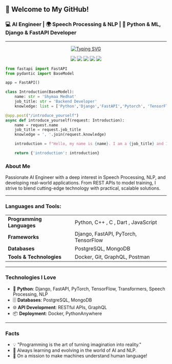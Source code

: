 ## 👋 Welcome to My GitHub!
### 💻 AI Engineer | 🌍 Speech Processing & NLP | 🚀 Python & ML, Django & FastAPI Developer


---

<p align="center">
  <a href="https://git.io/typing-svg">
    <img src="https://readme-typing-svg.demolab.com?font=Fira+Code&color=%2336BCF7&size=25&duration=3000&pause=500&center=true&vCenter=true&width=1000&lines=Hi+👋,+Friends!;My+name+is+Shymaa+Medhat.;I'm+an+AI+Engineer+and+Machine+Learning+Developer." alt="Typing SVG" />
  </a>
</p>

<p align="center">
  <a href="https://github.com/Shymaa2611"><img src="https://img.shields.io/badge/GitHub-0e75b6?style=for-the-badge&logo=github&logoColor=white"></a>
  <a href="https://www.linkedin.com/in/shymaa-medhat-4104b0289"><img src="https://img.shields.io/badge/LinkedIn-0e75b6?style=for-the-badge&logo=linkedin&logoColor=white"></a>
  <a href="https://www.facebook.com/shaymaa.madhetahmed"><img src="https://img.shields.io/badge/Facebook-0e75b6?style=for-the-badge&logo=facebook&logoColor=white"></a>
  <a href="https://www.instagram.com/shaymaamadhetahmed"><img src="https://img.shields.io/badge/Instagram-0e75b6?style=for-the-badge&logo=instagram&logoColor=white"></a>
  <a href="https://drive.google.com/file/d/1YN8eXd4_ow11XRQYCqvIgMaYbP8uvZnE/view?usp=drive_link"><img src="https://img.shields.io/badge/Resume-CV-0e75b6?style=for-the-badge&logo=googledrive&logoColor=white"></a>
</p>


```python
from fastapi import FastAPI
from pydantic import BaseModel

app = FastAPI()

class Introduction(BaseModel):
    name: str = 'Shymaa Medhat'
    job_title: str = 'Backend Developer'
    knowledge: list = ['Python','Django','FastAPI','Pytorch', 'TensorFlow', 'Transformers', 'PostgreSQL', 'MongoDB']

@app.post("/introduce_yourself")
async def introduce_yourself(request: Introduction):
    name = request.name
    job_title = request.job_title
    knowledge = ', '.join(request.knowledge)

    introduction = f"Hello, my name is {name}. I am a {job_title} and I have Knowledge in {knowledge}."

    return {'introduction': introduction}
```

### About Me
Passionate AI Engineer with a deep interest in Speech Processing, NLP, and developing real-world applications. From REST APIs to model training, I strive to blend cutting-edge technology with practical, scalable solutions.

---

<h3 align="left">Languages and Tools:</h3>
<table>
  <tr>
    <td><b>Programming Languages</b></td>
    <td>Python, C++ , C , Dart , JavaScript </td>
  </tr>
  <tr>
    <td><b>Frameworks</b></td>
    <td>Django, FastAPI, PyTorch, TensorFlow</td>
  </tr>
  <tr>
    <td><b>Databases</b></td>
    <td>PostgreSQL, MongoDB</td>
  </tr>
  <tr>
    <td><b>Tools & Technologies</b></td>
    <td>Docker, Git, GraphQL, Postman</td>
  </tr>
</table>

---

### Technologies I Love

- 🐍 **Python**: Django, FastAPI, PyTorch, TensorFlow, Transformers, Speech Processing, NLP
- 🗄️ **Databases**: PostgreSQL, MongoDB
- 🌐 **API Development**: RESTful APIs, GraphQL
- 📦 **Deployment**: Docker, PythonAnywhere

---

### Facts

- 💡 "Programming is the art of turning imagination into reality."
- 🌱 Always learning and evolving in the world of AI and NLP.
- 🚀 On a mission to make machines understand human language!




